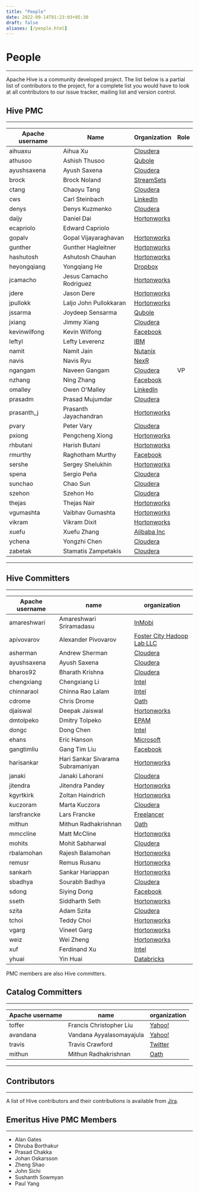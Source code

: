 ```yaml
---
title: "People"
date: 2022-09-14T01:23:03+05:30
draft: false
aliases: [/people.html]
---
```


<!---
  Licensed to the Apache Software Foundation (ASF) under one
  or more contributor license agreements.  See the NOTICE file
  distributed with this work for additional information
  regarding copyright ownership.  The ASF licenses this file
  to you under the Apache License, Version 2.0 (the
  "License"); you may not use this file except in compliance
  with the License.  You may obtain a copy of the License at

  http://www.apache.org/licenses/LICENSE-2.0

  Unless required by applicable law or agreed to in writing,
  software distributed under the License is distributed on an
  "AS IS" BASIS, WITHOUT WARRANTIES OR CONDITIONS OF ANY
  KIND, either express or implied.  See the License for the
  specific language governing permissions and limitations
  under the License. -->

# People
---


Apache Hive is a community developed project. The list below is a partial
list of contributors to the project, for a complete list you would have to look
at all contributors to our issue tracker, mailing list and version control.



## Hive PMC
---

| Apache username | Name                    | Organization                                       | Role |
|-----------------|-------------------------|----------------------------------------------------|------|
| aihuaxu         | Aihua Xu                | <a href="http://cloudera.com/">Cloudera</a>        |      |
| athusoo         | Ashish Thusoo           | <a href="http://qubole.com/">Qubole</a>            |      |
| ayushsaxena     | Ayush Saxena            | <a href="http://cloudera.com/">Cloudera</a>        |      |
| brock           | Brock Noland            | <a href="http://streamsets.com/">StreamSets</a>    |      |
| ctang           | Chaoyu Tang             | <a href="http://cloudera.com/">Cloudera</a>        |      |
| cws             | Carl Steinbach          | <a href="http://linkedin.com">LinkedIn</a>         |      |
| denys           | Denys Kuzmenko          | <a href="http://cloudera.com/">Cloudera</a>        |      |
| daijy           | Daniel Dai              | <a href="http://hortonworks.com/">Hortonworks</a>  |      |
| ecapriolo       | Edward Capriolo         |                                                    |      |
| gopalv          | Gopal Vijayaraghavan    | <a href="http://hortonworks.com/">Hortonworks</a>  |      |
| gunther         | Gunther Hagleitner      | <a href="http://hortonworks.com/">Hortonworks</a>  |      |
| hashutosh       | Ashutosh Chauhan        | <a href="http://hortonworks.com/">Hortonworks</a>  |      |
| heyongqiang     | Yongqiang He            | <a href="http://dropbox.com/">Dropbox</a>          |      |
| jcamacho        | Jesus Camacho Rodriguez | <a href="http://hortonworks.com/">Hortonworks</a>  |      |
| jdere           | Jason Dere              | <a href="http://hortonworks.com/">Hortonworks</a>  |      |
| jpullokk        | Laljo John Pullokkaran  | <a href="http://hortonworks.com/">Hortonworks</a>  |      |
| jssarma         | Joydeep Sensarma        | <a href="http://qubole.com/">Qubole</a>            |      |
| jxiang          | Jimmy Xiang             | <a href="http://cloudera.com/">Cloudera</a>        |      |
| kevinwilfong    | Kevin Wilfong           | <a href="http://facebook.com/">Facebook</a>        |      |
| leftyl          | Lefty Leverenz          | <a href="https://www.ibm.com/">IBM</a>             |      |
| namit           | Namit Jain              | <a href="http://www.nutanix.com/">Nutanix</a>      |      |
| navis           | Navis Ryu               | <a href="http://nexr.com/">NexR</a>                |      |
| ngangam         | Naveen Gangam           | <a href="http://cloudera.com/">Cloudera</a>        | VP   |
| nzhang          | Ning Zhang              | <a href="http://facebook.com/">Facebook</a>        |      |
| omalley         | Owen O'Malley           | <a href="http://linkedin.com/">LinkedIn</a>        |      |
| prasadm         | Prasad Mujumdar         | <a href="http://cloudera.com/">Cloudera</a>        |      |
| prasanth_j      | Prasanth Jayachandran   | <a href="http://hortonworks.com/">Hortonworks</a>  |      |
| pvary           | Peter Vary              | <a href="http://cloudera.com/">Cloudera</a>        |      |
| pxiong          | Pengcheng Xiong         | <a href="http://hortonworks.com/">Hortonworks</a>  |      |
| rhbutani        | Harish Butani           | <a href="http://hortonworks.com/">Hortonworks</a>  |      |
| rmurthy         | Raghotham Murthy        | <a href="http://facebook.com/">Facebook</a>        |      |
| sershe          | Sergey Shelukhin        | <a href="http://hortonworks.com/">Hortonworks</a>  |      |
| spena           | Sergio Peña             | <a href="http://cloudera.com/">Cloudera</a>        |      |
| sunchao         | Chao Sun                | <a href="http://cloudera.com/">Cloudera</a>        |      |
| szehon          | Szehon Ho               | <a href="http://cloudera.com/">Cloudera</a>        |      |
| thejas          | Thejas Nair             | <a href="http://hortonworks.com/">Hortonworks</a>  |      |
| vgumashta       | Vaibhav Gumashta        | <a href="http://hortonworks.com/">Hortonworks</a>  |      |
| vikram          | Vikram Dixit            | <a href="http://hortonworks.com/">Hortonworks</a>  |      |
| xuefu           | Xuefu Zhang             | <a href="https://www.alibaba.com/">Alibaba Inc</a> |      |
| ychena          | Yongzhi Chen            | <a href="http://cloudera.com/">Cloudera</a>        |      |
| zabetak         | Stamatis Zampetakis     | <a href="http://cloudera.com/">Cloudera</a>        |      |

---
## Hive Committers
---
| Apache username | name                              | organization                                                                 |
|-----------------|-----------------------------------|------------------------------------------------------------------------------|
| amareshwari     | Amareshwari Sriramadasu           | <a href="http://www.inmobi.com/">InMobi</a>                                  |
| apivovarov      | Alexander Pivovarov               | <a href="http://fostercitylab.crabdance.com/">Foster City Hadoop Lab LLC</a> |
| asherman        | Andrew Sherman                    | <a href="http://cloudera.com/">Cloudera</a>                                  |
| ayushsaxena     | Ayush Saxena                      | <a href="http://cloudera.com/">Cloudera</a>                                  |
| bharos92        | Bharath Krishna                   | <a href="http://cloudera.com/">Cloudera</a>                                  |
| chengxiang      | Chengxiang Li                     | <a href="http://intel.com/">Intel</a>                                        |
| chinnaraol      | Chinna Rao Lalam                  | <a href="http://intel.com/">Intel</a>                                        |
| cdrome          | Chris Drome                       | <a href="https://www.oath.com/">Oath</a>                                     |
| djaiswal        | Deepak Jaiswal                    | <a href="http://hortonworks.com/">Hortonworks</a>                            |
| dmtolpeko       | Dmitry Tolpeko                    | <a href="http://www.epam.com/">EPAM</a>                                      |
| dongc           | Dong Chen                         | <a href="http://intel.com/">Intel</a>                                        |
| ehans           | Eric Hanson                       | <a href="http://microsoft.com">Microsoft</a>                                 |
| gangtimliu      | Gang Tim Liu                      | <a href="http://facebook.com/">Facebook</a>                                  |
| harisankar      | Hari Sankar Sivarama Subramaniyan | <a href="http://hortonworks.com/">Hortonworks</a>                            |
| janaki          | Janaki Lahorani                   | <a href="http://cloudera.com/">Cloudera</a>                                  |
| jitendra        | Jitendra Pandey                   | <a href="http://hortonworks.com/">Hortonworks</a>                            |
| kgyrtkirk       | Zoltan Haindrich                  | <a href="http://hortonworks.com/">Hortonworks</a>                            |
| kuczoram        | Marta Kuczora                     | <a href="http://cloudera.com/">Cloudera</a>                                  |
| larsfrancke     | Lars Francke                      | <a href="http://lars-francke.de/en/">Freelancer</a>                          |
| mithun          | Mithun Radhakrishnan              | <a href="https://www.oath.com/">Oath</a>                                     |
| mmccline        | Matt McCline                      | <a href="http://hortonworks.com/">Hortonworks</a>                            |
| mohits          | Mohit Sabharwal                   | <a href="http://cloudera.com/">Cloudera</a>                                  |
| rbalamohan      | Rajesh Balamohan                  | <a href="http://hortonworks.com/">Hortonworks</a>                            |
| remusr          | Remus Rusanu                      | <a href="http://hortonworks.com/">Hortonworks</a>                            |
| sankarh         | Sankar Hariappan                  | <a href="http://hortonworks.com/">Hortonworks</a>                            |
| sbadhya         | Sourabh Badhya                    | <a href="http://cloudera.com/">Cloudera</a>                                  |
| sdong           | Siying Dong                       | <a href="http://facebook.com/">Facebook</a>                                  |
| sseth           | Siddharth Seth                    | <a href="http://hortonworks.com/">Hortonworks</a>                            |
| szita           | Adam Szita                        | <a href="http://cloudera.com/">Cloudera</a>                                  |
| tchoi           | Teddy Choi                        | <a href="http://hortonworks.com/">Hortonworks</a>                            |
| vgarg           | Vineet Garg                       | <a href="http://hortonworks.com/">Hortonworks</a>                            |
| weiz            | Wei Zheng                         | <a href="http://hortonworks.com/">Hortonworks</a>                            |
| xuf             | Ferdinand Xu                      | <a href="http://intel.com/">Intel</a>                                        |
| yhuai           | Yin Huai                          | <a href="http://databricks.com/">Databricks</a>                              |

PMC members are also Hive committers.

## Catalog Committers
---
| Apache username | name                     | organization                             |
|-----------------|--------------------------|------------------------------------------|
| toffer          | Francis Christopher Liu  | <a href="http://yahoo.com/">Yahoo!</a>   |
| avandana        | Vandana Ayyalasomayajula | <a href="http://yahoo.com/">Yahoo!</a>   |
| travis          | Travis Crawford          | <a href="http://twitter.com">Twitter</a> |
| mithun          | Mithun Radhakrishnan     | <a href="https://www.oath.com/">Oath</a> |


---
## Contributors
---
A list of Hive contributors and their contributions is available from
[Jira](https://issues.apache.org/jira/secure/ConfigureReport.jspa?projectOrFilterId=project-12310843&amp;statistictype=assignees&amp;selectedProjectId=12310843&amp;reportKey=com.atlassian.jira.plugin.system.reports%3Apie-report&amp;Next=Next).

## Emeritus Hive PMC Members
---
* Alan Gates
* Dhruba Borthakur
* Prasad Chakka
* Johan Oskarsson
* Zheng Shao
* John Sichi
* Sushanth Sowmyan
* Paul Yang
